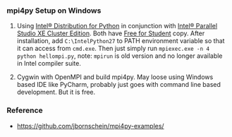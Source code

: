 ### mpi4py Setup on Windows 

1. Using [Intel® Distribution for Python](https://software.intel.com/en-us/intel-distribution-for-python) in conjunction with [Intel® Parallel Studio XE Cluster Edition](https://software.intel.com/en-us/intel-parallel-studio-xe). Both have [Free for Student](https://software.intel.com/en-us/qualify-for-free-software/student) copy. After installation, add `C:\IntelPython27` to PATH environment variable so that it can access from `cmd.exe`. Then just simply run `mpiexec.exe -n 4 python hellompi.py`, note: `mpirun` is old version and no longer available in Intel compiler suite.

2. Cygwin with OpenMPI and build mpi4py. May loose using Windows based IDE like PyCharm, probably just goes with command line based development. But it is free.


### Reference

* https://github.com/jbornschein/mpi4py-examples/